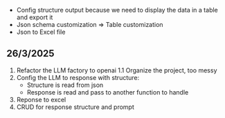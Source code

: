 
- Config structure output because we need to display the data in a table and export it
- Json schema customization => Table customization
- Json to Excel file

## 26/3/2025
1. Refactor the LLM factory to openai
1.1 Organize the project, too messy
2. Config the LLM to response with structure:
    - Structure is read from json
    - Response is read and pass to another function to handle
3. Reponse to excel
3. CRUD for response structure and prompt 
